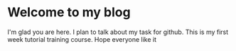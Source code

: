 # Welcome to my blog

I'm glad you are here. I plan to talk about my task for github.
This is my first week tutorial training course.
Hope everyone like it
